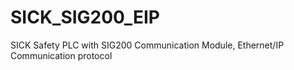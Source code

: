 # SICK_SIG200_EIP
SICK Safety PLC with SIG200 Communication Module, Ethernet/IP Communication protocol
